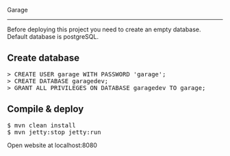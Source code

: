 Garage
******

Before deploying this project you need to create an empty database. Default database is postgreSQL.

Create database
---------------

<pre>
> CREATE USER garage WITH PASSWORD 'garage';
> CREATE DATABASE garagedev;
> GRANT ALL PRIVILEGES ON DATABASE garagedev TO garage;
</pre>


Compile & deploy
----------------

<pre>
$ mvn clean install
$ mvn jetty:stop jetty:run
</pre>

Open website at localhost:8080
